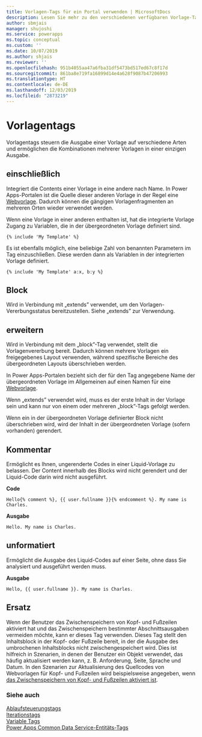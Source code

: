 ```yaml
---
title: Vorlagen-Tags für ein Portal verwenden | MicrosoftDocs
description: Lesen Sie mehr zu den verschiedenen verfügbaren Vorlage-Tags in einem Portal
author: sbmjais
manager: shujoshi
ms.service: powerapps
ms.topic: conceptual
ms.custom: ''
ms.date: 10/07/2019
ms.author: shjais
ms.reviewer: ''
ms.openlocfilehash: 951b4055aa47a6fba31df5473bd517ed67c8f17d
ms.sourcegitcommit: 861ba8e719fa16899d14e4a628f9087b47206993
ms.translationtype: HT
ms.contentlocale: de-DE
ms.lasthandoff: 12/03/2019
ms.locfileid: "2873219"
---
```

# <a name="template-tags"></a>Vorlagentags

Vorlagentags steuern die Ausgabe einer Vorlage auf verschiedene Arten und ermöglichen die Kombinationen mehrerer Vorlagen in einer einzigen Ausgabe.

## <a name="include"></a>einschließlich

Integriert die Contents einer Vorlage in eine andere nach Name. In Power Apps-Portalen ist die Quelle dieser anderen Vorlage in der Regel eine [Webvorlage](store-content-web-templates.md). Dadurch können die gängigen Vorlagenfragmenten an mehreren Orten wieder verwendet werden.  

Wenn eine Vorlage in einer anderen enthalten ist, hat die integrierte Vorlage Zugang zu Variablen, die in der übergeordneten Vorlage definiert sind.

`{% include 'My Template' %}`

Es ist ebenfalls möglich, eine beliebige Zahl von benannten Parametern im Tag einzuschließen. Diese werden dann als Variablen in der integrierten Vorlage definiert.

`{% include 'My Template' a:x, b:y %}`

## <a name="block"></a>Block

Wird in Verbindung mit „extends” verwendet, um den Vorlagen-Vererbungsstatus bereitzustellen. Siehe „extends” zur Verwendung.

## <a name="extends"></a>erweitern

Wird in Verbindung mit dem „block”-Tag verwendet, stellt die Vorlagenvererbung bereit. Dadurch können mehrere Vorlagen ein freigegebenes Layout verwenden, während spezifische Bereiche des übergeordneten Layouts überschrieben werden.

In Power Apps-Portalen bezieht sich der für den Tag angegebene Name der übergeordneten Vorlage im Allgemeinen auf einen Namen für eine [Webvorlage](store-content-web-templates.md).  

Wenn „extends” verwendet wird, muss es der erste Inhalt in der Vorlage sein und kann nur von einem oder mehreren „block”-Tags gefolgt werden.

Wenn ein in der übergeordneten Vorlage definierter Block nicht überschrieben wird, wird der Inhalt in der übergeordneten Vorlage (sofern vorhanden) gerendert.

## <a name="comment"></a>Kommentar

Ermöglicht es Ihnen, ungerenderte Codes in einer Liquid-Vorlage zu belassen. Der Content innerhalb des Blocks wird nicht gerendert und der Liquid-Code darin wird nicht ausgeführt.

**Code**

`Hello{% comment %}, {{ user.fullname }}{% endcomment %}. My name is Charles.`

**Ausgabe**

`Hello. My name is Charles.`

## <a name="raw"></a>unformatiert

Ermöglicht die Ausgabe des Liquid-Codes auf einer Seite, ohne dass Sie analysiert und ausgeführt werden muss.

**Ausgabe**

`Hello, {{ user.fullname }}. My name is Charles.`

## <a name="substitution"></a>Ersatz

Wenn der Benutzer das Zwischenspeichern von Kopf- und Fußzeilen aktiviert hat und das Zwischenspeichern bestimmter Abschnittsausgaben vermeiden möchte, kann er dieses Tag verwenden. Dieses Tag stellt den Inhaltsblock in der Kopf- oder Fußzeile bereit, in der die Ausgabe des umbrochenen Inhaltsblocks nicht zwischengespeichert wird. Dies ist hilfreich in Szenarien, in denen der Benutzer ein Objekt verwendet, das häufig aktualisiert werden kann, z. B. Anforderung, Seite, Sprache und Datum. In den Szenarien zur Aktualisierung des Quellcodes von Webvorlagen für Kopf- und Fußzeilen wird beispielsweise angegeben, wenn [das Zwischenspeichern von Kopf- und Fußzeilen aktiviert ist](../configure/enable-header-footer-output-caching.md).

### <a name="see-also"></a>Siehe auch

[Ablaufsteuerungstags](control-flow-tags.md)<br>
[Iterationstags](iteration-tags.md)<br>
[Variable Tags](variable-tags.md)<br>
[Power Apps Common Data Service-Entitäts-Tags](portals-entity-tags.md)
